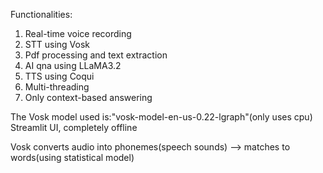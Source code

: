Functionalities:
1. Real-time voice recording
2. STT using Vosk
3. Pdf processing and text extraction
4. AI qna using LLaMA3.2
5. TTS using Coqui
6. Multi-threading
7. Only context-based answering

The Vosk model used is:"vosk-model-en-us-0.22-lgraph"(only uses cpu)
Streamlit UI, completely offline 

Vosk converts audio into phonemes(speech sounds)  --> matches to words(using statistical model)
